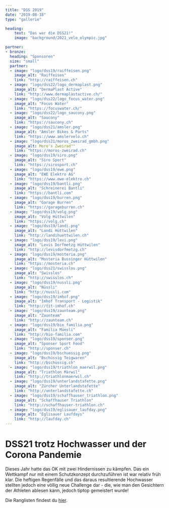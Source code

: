 ```yaml
---
title: "DSS 2019"
date: "2019-08-18"
type: "gallerie"

heading:
    text: "Das war die DSS21!"
    image: "background/2021_velo_olympic.jpg"

partner:
- bronze:
  heading: "Sponsoren"
  size: "small"
  partner:
  - image: "logo/dss19/raiffeisen.png"
    image_alt: "Raiffeisen"
    link: "http://raiffeisen.ch"
  - image: "logo/dss22/logo_dermaplast.png"
    image_alt: "DermaPlast Active"
    link: "http://www.dermaplastactive.ch/"
  - image: "logo/dss22/logo_focus_water.png"
    image_alt: "Focus Water"
    link: "https://focuswater.ch/"
  - image: "logo/dss22/logo_saucony.png"
    image_alt: "Saucony"
    link: "https://saucony.ch"
  - image: "logo/dss21/amsler.png"
    image_alt: "Amsler Bikes & Parts"
    link: "https://www.amslervelo.ch"
  - image: "logo/dss21/moros_zweirad_gmbh.png"
    image_alt: Moro's Zweirad""
    link: "https://moros-zweirad.ch"
  - image: "logo/dss19/siro.png"
    image_alt: "Siro Sport"
    link: "https://sirosport.ch"
  - image: "logo/dss19/ewe.png"
    image_alt: "EWE Elektro AG"
    link: "https://www.ewe-elektro.ch"
  - image: "logo/dss19/bantli.png"
    image_alt: "Schreinerei Bantli"
    link: "https://bantli.com"
  - image: "logo/dss19/burren.png"
    image_alt: "Garage Burren"
    link: "https://garageburren.ch"
  - image: "logo/dss19/volg.png"
    image_alt: "Volg Hüttwilen"
    link: "https://volg.ch"
  - image: "logo/dss19/landi.png"
    image_alt: "Landi Hüttwilen"
    link: "http://landihuettwilen.ch"
  - image: "logo/dss19/levi.png"
    image_alt: "Levis Dorfmetzg Hüttwilen"
    link: "http://levisdorfmetzg.ch"
  - image: "logo/dss19/mosteria.png"
    image_alt: "Mosteria Bussinger Hüttwilen"
    link: "https://mosteria.ch"
  - image: "logo/dss21/swisslos.png"
    image_alt: "Swisslos"
    link: "http://swisslos.ch"
  - image: "logo/dss19/nussli.png"
    image_alt: "Nüssli"
    link: "http://nussli.com"
  - image: "logo/dss19/imhof.png"
    image_alt: "Imhof Transport - Logistik"
    link: "http://tit-imhof.ch"
  - image: "logo/dss19/zaunteam.png"
    image_alt: "Zaunteam"
    link: "http://zaunteam.ch"
  - image: "logo/dss19/bio_familia.png"
    image_alt: "Familia Müesli"
    link: "http://bio-familia.com"
  - image: "logo/dss19/sponser.png"
    image_alt: "Sponser Sport Food"
    link: "http://sponser.ch"
  - image: "logo/dss19/bschuessig.png"
    image_alt: "Bschüssig Teigwaren"
    link: "http://bschüssig.ch"
  - image: "logo/dss19/triathlon_maerwil.png"
    image_alt: "Triathlon Märwil"
    link: "http://triathlonmaerwil.ch"
  - image: "logo/dss19/unterlandstafette.png"
    image_alt: "Zürcher Unterlandstafette"
    link: "http://unterlandstafette.ch"
  - image: "logo/dss19/schaffhauser_triathlon.png"
    image_alt: "Schaffhauser Triathlon"
    link: "http://schaffhauser-triathlon.ch"
  - image: "logo/dss19/eglisauer_laufday.png"
    image_alt: "Eglisauer Laufdays"
    link: "http://laufday.ch"
---
```


# DSS21 trotz Hochwasser und der Corona Pandemie

Dieses Jahr hatte das OK mit zwei Hindernissen zu kämpfen. Das ein Wettkampf 
nur mit einem Schutzkonzept durchzuführen ist war relativ früh klar. Die
heftigen Regenfälle und das daraus resultierende Hochwasser stellten jedoch 
eine völlig neue Challenge dar - die, wie man den Gesichtern der Athleten 
ablesen kann, jedoch tiptop gemeistert wurde!

Die Ranglisten findest du [hier](https://www.datasport.com/live/search/?racenr=23893).

